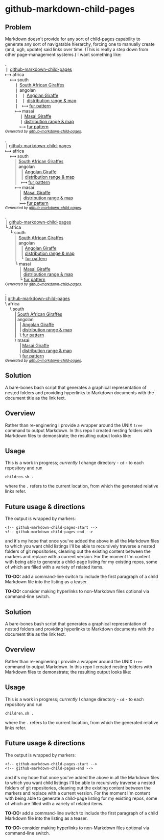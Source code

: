 # github-markdown-child-pages

## Problem

Markdown doesn't provide for any sort of child-pages capability to generate any sort of navigatable hierarchy, forcing one to manually create (and, ugh, update) said links over time. (This is really a step down from other page-management systems.) I want something like:

<!-- github-markdown-child-pages-start -->
.<br>
&VerticalSeparator; [github-markdown-child-pages](./README.md)<br>
&longmapsto; africa<br>
&nbsp;&nbsp;&nbsp;&nbsp;&longmapsto; south<br>
&nbsp;&nbsp;&nbsp;&nbsp;&nbsp;&nbsp;&nbsp;&nbsp;&VerticalSeparator; [South African Giraffes](./africa/south/README.md)<br>
&nbsp;&nbsp;&nbsp;&nbsp;&nbsp;&nbsp;&nbsp;&nbsp;&VerticalSeparator; angolan<br>
&nbsp;&nbsp;&nbsp;&nbsp;&nbsp;&nbsp;&nbsp;&nbsp;&VerticalSeparator;&nbsp;&nbsp;&nbsp;&VerticalSeparator; [Angolan Giraffe](./africa/south/angolan/README.md)<br>
&nbsp;&nbsp;&nbsp;&nbsp;&nbsp;&nbsp;&nbsp;&nbsp;&VerticalSeparator;&nbsp;&nbsp;&nbsp;&VerticalSeparator; [distribution range & map](./africa/south/angolan/distribution.md)<br>
&nbsp;&nbsp;&nbsp;&nbsp;&nbsp;&nbsp;&nbsp;&nbsp;&VerticalSeparator;&nbsp;&nbsp;&nbsp;&longmapsto; [fur pattern](./africa/south/angolan/fur_pattern.md)<br>
&nbsp;&nbsp;&nbsp;&nbsp;&nbsp;&nbsp;&nbsp;&nbsp;&longmapsto; masai<br>
&nbsp;&nbsp;&nbsp;&nbsp;&nbsp;&nbsp;&nbsp;&nbsp;&nbsp;&nbsp;&nbsp;&nbsp;&VerticalSeparator; [Masai Giraffe](./africa/south/masai/README.md)<br>
&nbsp;&nbsp;&nbsp;&nbsp;&nbsp;&nbsp;&nbsp;&nbsp;&nbsp;&nbsp;&nbsp;&nbsp;&VerticalSeparator; [distribution range & map](./africa/south/masai/distribution.md)<br>
&nbsp;&nbsp;&nbsp;&nbsp;&nbsp;&nbsp;&nbsp;&nbsp;&nbsp;&nbsp;&nbsp;&nbsp;&longmapsto; [fur pattern](./africa/south/masai/fur_pattern.md)<br>
<small><i>Generated by <a href="https://github.com/mickeys/github-markdown-child-pages">github-markdown-child-pages</a></i>.</small>
<!-- github-markdown-child-pages-end -->

<!-- github-markdown-child-pages-start -->
.<br>
&boxv; [github-markdown-child-pages](./README.md)<br>
&longmapsto; africa<br>
&nbsp;&nbsp;&nbsp;&nbsp;&longmapsto; south<br>
&nbsp;&nbsp;&nbsp;&nbsp;&nbsp;&nbsp;&nbsp;&nbsp;&boxv; [South African Giraffes](./africa/south/README.md)<br>
&nbsp;&nbsp;&nbsp;&nbsp;&nbsp;&nbsp;&nbsp;&nbsp;&boxv; angolan<br>
&nbsp;&nbsp;&nbsp;&nbsp;&nbsp;&nbsp;&nbsp;&nbsp;&boxv;&nbsp;&nbsp;&nbsp;&boxv; [Angolan Giraffe](./africa/south/angolan/README.md)<br>
&nbsp;&nbsp;&nbsp;&nbsp;&nbsp;&nbsp;&nbsp;&nbsp;&boxv;&nbsp;&nbsp;&nbsp;&boxv; [distribution range & map](./africa/south/angolan/distribution.md)<br>
&nbsp;&nbsp;&nbsp;&nbsp;&nbsp;&nbsp;&nbsp;&nbsp;&boxv;&nbsp;&nbsp;&nbsp;&longmapsto; [fur pattern](./africa/south/angolan/fur_pattern.md)<br>
&nbsp;&nbsp;&nbsp;&nbsp;&nbsp;&nbsp;&nbsp;&nbsp;&longmapsto; masai<br>
&nbsp;&nbsp;&nbsp;&nbsp;&nbsp;&nbsp;&nbsp;&nbsp;&nbsp;&nbsp;&nbsp;&nbsp;&boxv; [Masai Giraffe](./africa/south/masai/README.md)<br>
&nbsp;&nbsp;&nbsp;&nbsp;&nbsp;&nbsp;&nbsp;&nbsp;&nbsp;&nbsp;&nbsp;&nbsp;&boxv; [distribution range & map](./africa/south/masai/distribution.md)<br>
&nbsp;&nbsp;&nbsp;&nbsp;&nbsp;&nbsp;&nbsp;&nbsp;&nbsp;&nbsp;&nbsp;&nbsp;&longmapsto; [fur pattern](./africa/south/masai/fur_pattern.md)<br>
<small><i>Generated by <a href="https://github.com/mickeys/github-markdown-child-pages">github-markdown-child-pages</a></i>.</small>
<!-- github-markdown-child-pages-end -->

<!-- github-markdown-child-pages-start -->
.<br>
&boxv; [github-markdown-child-pages](./README.md)<br>
&boxur; africa<br>
&nbsp;&nbsp;&nbsp;&nbsp;&boxur; south<br>
&nbsp;&nbsp;&nbsp;&nbsp;&nbsp;&nbsp;&nbsp;&nbsp;&boxv; [South African Giraffes](./africa/south/README.md)<br>
&nbsp;&nbsp;&nbsp;&nbsp;&nbsp;&nbsp;&nbsp;&nbsp;&boxv; angolan<br>
&nbsp;&nbsp;&nbsp;&nbsp;&nbsp;&nbsp;&nbsp;&nbsp;&boxv;&nbsp;&nbsp;&nbsp;&boxv; [Angolan Giraffe](./africa/south/angolan/README.md)<br>
&nbsp;&nbsp;&nbsp;&nbsp;&nbsp;&nbsp;&nbsp;&nbsp;&boxv;&nbsp;&nbsp;&nbsp;&boxv; [distribution range & map](./africa/south/angolan/distribution.md)<br>
&nbsp;&nbsp;&nbsp;&nbsp;&nbsp;&nbsp;&nbsp;&nbsp;&boxv;&nbsp;&nbsp;&nbsp;&boxur; [fur pattern](./africa/south/angolan/fur_pattern.md)<br>
&nbsp;&nbsp;&nbsp;&nbsp;&nbsp;&nbsp;&nbsp;&nbsp;&boxur; masai<br>
&nbsp;&nbsp;&nbsp;&nbsp;&nbsp;&nbsp;&nbsp;&nbsp;&nbsp;&nbsp;&nbsp;&nbsp;&boxv; [Masai Giraffe](./africa/south/masai/README.md)<br>
&nbsp;&nbsp;&nbsp;&nbsp;&nbsp;&nbsp;&nbsp;&nbsp;&nbsp;&nbsp;&nbsp;&nbsp;&boxv; [distribution range & map](./africa/south/masai/distribution.md)<br>
&nbsp;&nbsp;&nbsp;&nbsp;&nbsp;&nbsp;&nbsp;&nbsp;&nbsp;&nbsp;&nbsp;&nbsp;&boxur; [fur pattern](./africa/south/masai/fur_pattern.md)<br>
<small><i>Generated by <a href="https://github.com/mickeys/github-markdown-child-pages">github-markdown-child-pages</a></i>.</small>
<!-- github-markdown-child-pages-end -->

<!-- github-markdown-child-pages-start -->
.<br>
| [github-markdown-child-pages](./README.md)<br>
\ africa<br>
&nbsp;&nbsp;&nbsp;&nbsp;\ south<br>
&nbsp;&nbsp;&nbsp;&nbsp;&nbsp;&nbsp;&nbsp;&nbsp;| [South African Giraffes](./africa/south/README.md)<br>
&nbsp;&nbsp;&nbsp;&nbsp;&nbsp;&nbsp;&nbsp;&nbsp;| angolan<br>
&nbsp;&nbsp;&nbsp;&nbsp;&nbsp;&nbsp;&nbsp;&nbsp;|&nbsp;&nbsp;&nbsp;| [Angolan Giraffe](./africa/south/angolan/README.md)<br>
&nbsp;&nbsp;&nbsp;&nbsp;&nbsp;&nbsp;&nbsp;&nbsp;|&nbsp;&nbsp;&nbsp;| [distribution range & map](./africa/south/angolan/distribution.md)<br>
&nbsp;&nbsp;&nbsp;&nbsp;&nbsp;&nbsp;&nbsp;&nbsp;|&nbsp;&nbsp;&nbsp;\ [fur pattern](./africa/south/angolan/fur_pattern.md)<br>
&nbsp;&nbsp;&nbsp;&nbsp;&nbsp;&nbsp;&nbsp;&nbsp;\ masai<br>
&nbsp;&nbsp;&nbsp;&nbsp;&nbsp;&nbsp;&nbsp;&nbsp;&nbsp;&nbsp;&nbsp;&nbsp;| [Masai Giraffe](./africa/south/masai/README.md)<br>
&nbsp;&nbsp;&nbsp;&nbsp;&nbsp;&nbsp;&nbsp;&nbsp;&nbsp;&nbsp;&nbsp;&nbsp;| [distribution range & map](./africa/south/masai/distribution.md)<br>
&nbsp;&nbsp;&nbsp;&nbsp;&nbsp;&nbsp;&nbsp;&nbsp;&nbsp;&nbsp;&nbsp;&nbsp;\ [fur pattern](./africa/south/masai/fur_pattern.md)<br>
<small><i>Generated by <a href="https://github.com/mickeys/github-markdown-child-pages">github-markdown-child-pages</a></i>.</small>
<!-- github-markdown-child-pages-end -->

## Solution
A bare-bones bash script that generates a graphical representation of nested folders and providing hyperlinks to Markdown documents with the document title as the link text.

## Overview

Rather than re-enginering I provide a wrapper around the UNIX `tree` command to output Markdown. In this repo I created nesting folders with Markdown files to demonstrate; the resulting output looks like:

## Usage

This is a work in progress; _currently_ I change directory - `cd` - to each repository and run

```
children.sh .
```

where the `.` refers to the current location, from which the generated relative links refer. 

## Future usage & directions

The output is wrapped by markers:

```
<!-- github-markdown-child-pages-start -->
<!-- github-markdown-child-pages-end -->
```

and it's my hope that once you've added the above in all the Markdown files to which you want child
listings I'll be able to recursively traverse a nested folders of git repositories, cleaning out the existing content between the markers and replace with a current version. For the moment I'm content with being able to generate a child-page listing for my existing repos, some of which are filled with a variety of related items.

**TO-DO:** add a command-line switch to include the first paragraph of a child Markdown file into the listing as a teaser.

**TO-DO:** consider making hyperlinks to non-Markdown files optional via command-line switch.


## Solution
A bare-bones bash script that generates a graphical representation of nested folders and providing hyperlinks to Markdown documents with the document title as the link text.

## Overview

Rather than re-enginering I provide a wrapper around the UNIX `tree` command to output Markdown. In this repo I created nesting folders with Markdown files to demonstrate; the resulting output looks like:

## Usage

This is a work in progress; _currently_ I change directory - `cd` - to each repository and run

```
children.sh .
```

where the `.` refers to the current location, from which the generated relative links refer. 

## Future usage & directions

The output is wrapped by markers:

```
<!-- github-markdown-child-pages-start -->
<!-- github-markdown-child-pages-end -->
```

and it's my hope that once you've added the above in all the Markdown files to which you want child
listings I'll be able to recursively traverse a nested folders of git repositories, cleaning out the existing content between the markers and replace with a current version. For the moment I'm content with being able to generate a child-page listing for my existing repos, some of which are filled with a variety of related items.

**TO-DO:** add a command-line switch to include the first paragraph of a child Markdown file into the listing as a teaser.

**TO-DO:** consider making hyperlinks to non-Markdown files optional via command-line switch.